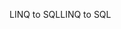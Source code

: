 <span data-ttu-id="9f15a-101">LINQ to SQL</span><span class="sxs-lookup"><span data-stu-id="9f15a-101">LINQ to SQL</span></span>